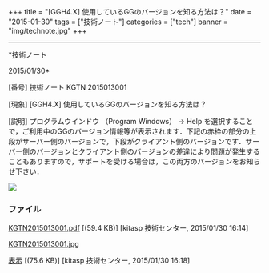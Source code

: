 ﻿+++
title = "[GGH4.X] 使用しているGGのバージョンを知る方法は？"
date = "2015-01-30"
tags = ["技術ノート"]
categories = ["tech"]
banner = "img/technote.jpg"
+++

-----------------------------------------------------------------------------------------------------------------------------

*技術ノート

2015/01/30*


[番号]
技術ノート KGTN 2015013001

[現象]
[GGH4.X] 使用しているGGのバージョンを知る方法は？

[説明]
プログラムウインドウ （Program Windows） → Help
を選択することで，ご利用中のGGのバージョン情報等が表示されます．下記の赤枠の部分の上段がサーバー側のバージョンで，下段がクライアント側のバージョンです．サーバー側のバージョンとクライアント側のバージョンの差違により問題が発生することもありますので，サポートを受ける場合は，この両方のバージョンをお知らせ下さい．

![](http://techreport.kitasp.net/attachments/download/1847/KGTN2015013001.jpg)


### ファイル

 
 


[KGTN2015013001.pdf](http://techreport.kitasp.net/attachments/download/1845/KGTN2015013001.pdf)
 [(59.4 KB)] [kitasp 技術センター, 2015/01/30
16:14]

[KGTN2015013001.jpg](http://techreport.kitasp.net/attachments/download/1847/KGTN2015013001.jpg)

[表示](http://techreport.kitasp.net/attachments/1847/KGTN2015013001.jpg "表示")
 [(75.6 KB)] [kitasp 技術センター, 2015/01/30
16:18]


 


 

